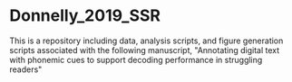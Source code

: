 # Donnelly_2019_SSR
This is a repository including data, analysis scripts, and figure generation scripts associated with the following manuscript, "Annotating digital text with phonemic cues to support decoding performance in struggling readers"
